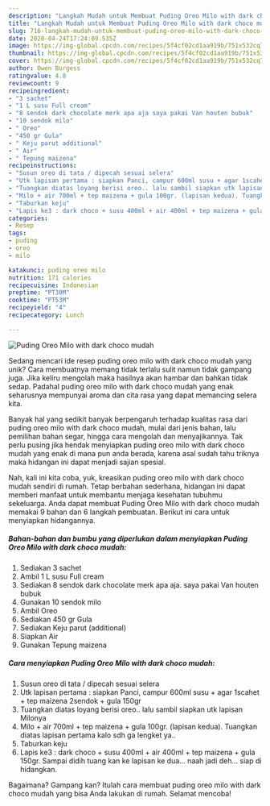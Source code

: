 ```yaml
---
description: "Langkah Mudah untuk Membuat Puding Oreo Milo with dark choco mudah Anti Gagal"
title: "Langkah Mudah untuk Membuat Puding Oreo Milo with dark choco mudah Anti Gagal"
slug: 716-langkah-mudah-untuk-membuat-puding-oreo-milo-with-dark-choco-mudah-anti-gagal
date: 2020-04-24T17:24:09.535Z
image: https://img-global.cpcdn.com/recipes/5f4cf02cd1aa919b/751x532cq70/puding-oreo-milo-with-dark-choco-mudah-foto-resep-utama.jpg
thumbnail: https://img-global.cpcdn.com/recipes/5f4cf02cd1aa919b/751x532cq70/puding-oreo-milo-with-dark-choco-mudah-foto-resep-utama.jpg
cover: https://img-global.cpcdn.com/recipes/5f4cf02cd1aa919b/751x532cq70/puding-oreo-milo-with-dark-choco-mudah-foto-resep-utama.jpg
author: Owen Burgess
ratingvalue: 4.8
reviewcount: 9
recipeingredient:
- "3 sachet"
- "1 L susu Full cream"
- "8 sendok dark chocolate merk apa aja saya pakai Van houten bubuk"
- "10 sendok milo"
- " Oreo"
- "450 gr Gula"
- " Keju parut additional"
- " Air"
- " Tepung maizena"
recipeinstructions:
- "Susun oreo di tata / dipecah sesuai selera"
- "Utk lapisan pertama : siapkan Panci, campur 600ml susu + agar 1scahet + tep maizena 2sendok + gula 150gr"
- "Tuangkan diatas loyang berisi oreo.. lalu sambil siapkan utk lapisan Milonya"
- "Milo + air 700ml + tep maizena + gula 100gr. (lapisan kedua). Tuangkan diatas lapisan pertama kalo sdh ga lengket ya.."
- "Taburkan keju"
- "Lapis ke3 : dark choco + susu 400ml + air 400ml + tep maizena + gula 150gr. Sampai didih tuang kan ke lapisan ke dua... naah jadi deh... siap di hidangkan."
categories:
- Resep
tags:
- puding
- oreo
- milo

katakunci: puding oreo milo 
nutrition: 171 calories
recipecuisine: Indonesian
preptime: "PT30M"
cooktime: "PT53M"
recipeyield: "4"
recipecategory: Lunch

---
```



![Puding Oreo Milo with dark choco mudah](https://img-global.cpcdn.com/recipes/5f4cf02cd1aa919b/751x532cq70/puding-oreo-milo-with-dark-choco-mudah-foto-resep-utama.jpg)

Sedang mencari ide resep puding oreo milo with dark choco mudah yang unik? Cara membuatnya memang tidak terlalu sulit namun tidak gampang juga. Jika keliru mengolah maka hasilnya akan hambar dan bahkan tidak sedap. Padahal puding oreo milo with dark choco mudah yang enak seharusnya mempunyai aroma dan cita rasa yang dapat memancing selera kita.

Banyak hal yang sedikit banyak berpengaruh terhadap kualitas rasa dari puding oreo milo with dark choco mudah, mulai dari jenis bahan, lalu pemilihan bahan segar, hingga cara mengolah dan menyajikannya. Tak perlu pusing jika hendak menyiapkan puding oreo milo with dark choco mudah yang enak di mana pun anda berada, karena asal sudah tahu triknya maka hidangan ini dapat menjadi sajian spesial.




Nah, kali ini kita coba, yuk, kreasikan puding oreo milo with dark choco mudah sendiri di rumah. Tetap berbahan sederhana, hidangan ini dapat memberi manfaat untuk membantu menjaga kesehatan tubuhmu sekeluarga. Anda dapat membuat Puding Oreo Milo with dark choco mudah memakai 9 bahan dan 6 langkah pembuatan. Berikut ini cara untuk menyiapkan hidangannya.

<!--inarticleads1-->

##### Bahan-bahan dan bumbu yang diperlukan dalam menyiapkan Puding Oreo Milo with dark choco mudah:

1. Sediakan 3 sachet
1. Ambil 1 L susu Full cream
1. Sediakan 8 sendok dark chocolate merk apa aja. saya pakai Van houten bubuk
1. Gunakan 10 sendok milo
1. Ambil  Oreo
1. Sediakan 450 gr Gula
1. Sediakan  Keju parut (additional)
1. Siapkan  Air
1. Gunakan  Tepung maizena




<!--inarticleads2-->

##### Cara menyiapkan Puding Oreo Milo with dark choco mudah:

1. Susun oreo di tata / dipecah sesuai selera
1. Utk lapisan pertama : siapkan Panci, campur 600ml susu + agar 1scahet + tep maizena 2sendok + gula 150gr
1. Tuangkan diatas loyang berisi oreo.. lalu sambil siapkan utk lapisan Milonya
1. Milo + air 700ml + tep maizena + gula 100gr. (lapisan kedua). Tuangkan diatas lapisan pertama kalo sdh ga lengket ya..
1. Taburkan keju
1. Lapis ke3 : dark choco + susu 400ml + air 400ml + tep maizena + gula 150gr. Sampai didih tuang kan ke lapisan ke dua... naah jadi deh... siap di hidangkan.




Bagaimana? Gampang kan? Itulah cara membuat puding oreo milo with dark choco mudah yang bisa Anda lakukan di rumah. Selamat mencoba!
